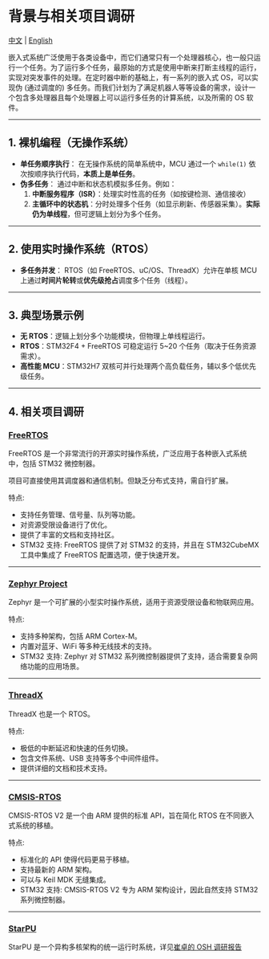 # 背景与相关项目调研

[中文](background_cn.md) | [English](background.md)

嵌入式系统广泛使用于各类设备中，而它们通常只有一个处理器核心，也一般只运行一个任务。为了运行多个任务，最原始的方式是使用中断来打断主线程的运行，实现对突发事件的处理。在定时器中断的基础上，有一系列的嵌入式 OS，可以实现伪 (通过调度的) 多任务。而我们计划为了满足机器人等等设备的需求，设计一个包含多处理器且每个处理器上可以运行多任务的计算系统，以及所需的 OS 软件。

---

## 1. 裸机编程（无操作系统）

-   **单任务顺序执行**：
    在无操作系统的简单系统中，MCU 通过一个 `while(1)` 依次按顺序执行代码，**本质上是单任务**。
-   **伪多任务**：
    通过中断和状态机模拟多任务。例如：
    1. **中断服务程序（ISR）**：处理实时性高的任务（如按键检测、通信接收）
    2. **主循环中的状态机**：分时处理多个任务（如显示刷新、传感器采集）。**实际仍为单线程**，但可逻辑上划分为多个任务。

---

## 2. 使用实时操作系统（RTOS）

-   **多任务并发**：
    RTOS（如 FreeRTOS、uC/OS、ThreadX）允许在单核 MCU 上通过**时间片轮转**或**优先级抢占**调度多个任务（线程）。

---

## 3. 典型场景示例

-   **无 RTOS**：逻辑上划分多个功能模块，但物理上单线程运行。
-   **RTOS**：STM32F4 + FreeRTOS 可稳定运行 5~20 个任务（取决于任务资源需求）。
-   **高性能 MCU**：STM32H7 双核可并行处理两个高负载任务，辅以多个低优先级任务。

---

## 4. 相关项目调研

### [FreeRTOS](https://github.com/FreeRTOS)

FreeRTOS 是一个非常流行的开源实时操作系统，广泛应用于各种嵌入式系统中，包括 STM32 微控制器。

项目可直接使用其调度器和通信机制。但缺乏分布式支持，需自行扩展。

特点:

-   支持任务管理、信号量、队列等功能。
-   对资源受限设备进行了优化。
-   提供了丰富的文档和支持社区。
-   STM32 支持: FreeRTOS 提供了对 STM32 的支持，并且在 STM32CubeMX 工具中集成了 FreeRTOS 配置选项，便于快速开发。

---

### [Zephyr Project](https://github.com/zephyrproject-rtos/zephyr)

Zephyr 是一个可扩展的小型实时操作系统，适用于资源受限设备和物联网应用。

特点:

-   支持多种架构，包括 ARM Cortex-M。
-   内置对蓝牙、WiFi 等多种无线技术的支持。
-   STM32 支持: Zephyr 对 STM32 系列微控制器提供了支持，适合需要复杂网络功能的应用场景。

---

### [ThreadX](https://github.com/RISCV-on-Microsemi-FPGA/ThreadX)

ThreadX 也是一个 RTOS。

特点:

-   极低的中断延迟和快速的任务切换。
-   包含文件系统、USB 支持等多个中间件组件。
-   提供详细的文档和技术支持。

---

### [CMSIS-RTOS](https://github.com/ARM-software/CMSIS-FreeRTOS.git)

CMSIS-RTOS V2 是一个由 ARM 提供的标准 API，旨在简化 RTOS 在不同嵌入式系统的移植。

特点:

-   标准化的 API 使得代码更易于移植。
-   支持最新的 ARM 架构。
-   可以与 Keil MDK 无缝集成。
-   STM32 支持: CMSIS-RTOS V2 专为 ARM 架构设计，因此自然支持 STM32 系列微控制器。

---

### [StarPU](https://starpu.gitlabpages.inria.fr)

StarPU 是一个异构多核架构的统一运行时系统，详见[崔卓的 OSH 调研报告](/doc/individual-research/cuizhuo/崔卓的OSH调研报告.md)
